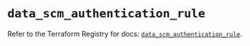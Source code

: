 # `data_scm_authentication_rule`

Refer to the Terraform Registry for docs: [`data_scm_authentication_rule`](https://registry.terraform.io/providers/paloaltonetworks/scm/1.0.2/docs/data-sources/authentication_rule).

